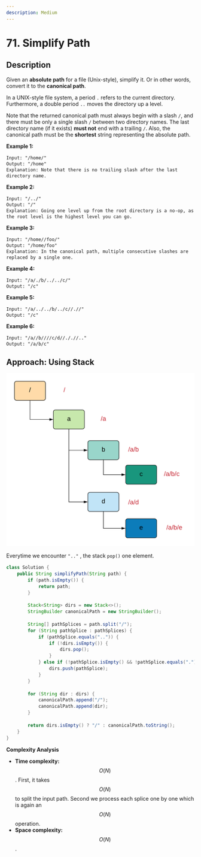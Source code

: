 ```yaml
---
description: Medium
---
```


# 71. Simplify Path

## Description

Given an **absolute path** for a file \(Unix-style\), simplify it. Or in other words, convert it to the **canonical path**.

In a UNIX-style file system, a period `.` refers to the current directory. Furthermore, a double period `..` moves the directory up a level.

Note that the returned canonical path must always begin with a slash `/`, and there must be only a single slash `/` between two directory names. The last directory name \(if it exists\) **must not** end with a trailing `/`. Also, the canonical path must be the **shortest** string representing the absolute path.

**Example 1:**

```text
Input: "/home/"
Output: "/home"
Explanation: Note that there is no trailing slash after the last directory name.
```

**Example 2:**

```text
Input: "/../"
Output: "/"
Explanation: Going one level up from the root directory is a no-op, as the root level is the highest level you can go.
```

**Example 3:**

```text
Input: "/home//foo/"
Output: "/home/foo"
Explanation: In the canonical path, multiple consecutive slashes are replaced by a single one.
```

**Example 4:**

```text
Input: "/a/./b/../../c/"
Output: "/c"
```

**Example 5:**

```text
Input: "/a/../../b/../c//.//"
Output: "/c"
```

**Example 6:**

```text
Input: "/a//b////c/d//././/.."
Output: "/a/b/c"
```

## Approach: Using Stack

![](../../../.gitbook/assets/image%20%28111%29.png)

Everytime we encounter `".."` , the stack `pop()` one element.

```java
class Solution {
    public String simplifyPath(String path) {
        if (path.isEmpty()) {
            return path;
        }

        Stack<String> dirs = new Stack<>();
        StringBuilder canonicalPath = new StringBuilder();

        String[] pathSplices = path.split("/");
        for (String pathSplice : pathSplices) {
            if (pathSplice.equals("..")) {
                if (!dirs.isEmpty()) {
                    dirs.pop();
                }
            } else if (!pathSplice.isEmpty() && !pathSplice.equals(".")) {
                dirs.push(pathSplice);
            }
        }

        for (String dir : dirs) {
            canonicalPath.append("/");
            canonicalPath.append(dir);
        }

        return dirs.isEmpty() ? "/" : canonicalPath.toString();
    }
}
```

**Complexity Analysis**

* **Time complexity:** $$O(N)$$. First, it takes $$O(N)$$ to split the input path. Second we process each splice one by one which is again an $$O(N)$$ operation.
* **Space complexity:** $$O(N)$$.

